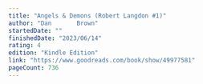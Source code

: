 ```yaml
---
title: "Angels & Demons (Robert Langdon #1)"
author: "Dan       Brown"
startedDate: ""
finishedDate: "2023/06/14"
rating: 4
edition: "Kindle Edition"
link: "https://www.goodreads.com/book/show/49977581"
pageCount: 736
---
```



